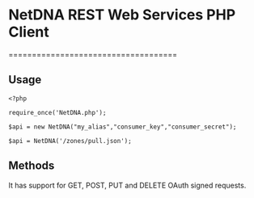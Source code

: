 # NetDNA REST Web Services PHP Client
====================================


## Usage
```
<?php

require_once('NetDNA.php');

$api = new NetDNA("my_alias","consumer_key","consumer_secret");

$api = NetDNA('/zones/pull.json');
```

## Methods

It has support for GET, POST, PUT and DELETE OAuth signed requests.

